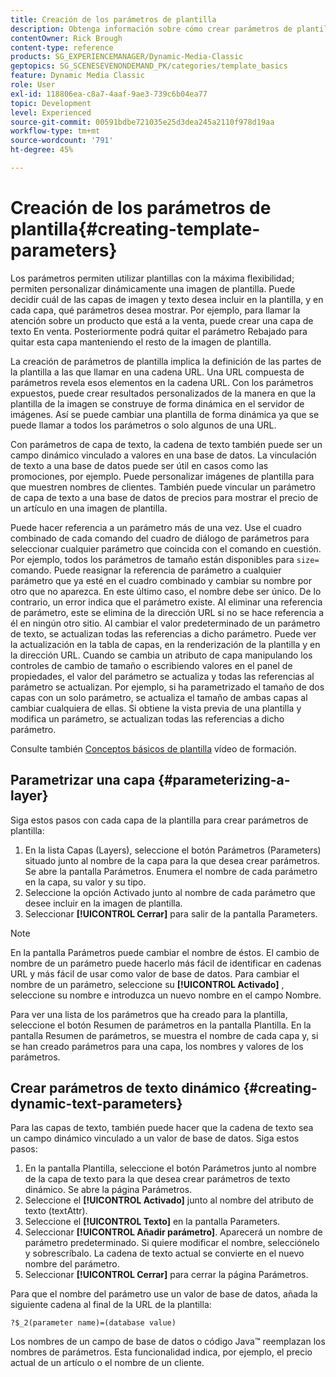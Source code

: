 ```yaml
---
title: Creación de los parámetros de plantilla
description: Obtenga información sobre cómo crear parámetros de plantilla en Adobe Dynamic Media Classic.
contentOwner: Rick Brough
content-type: reference
products: SG_EXPERIENCEMANAGER/Dynamic-Media-Classic
geptopics: SG_SCENESEVENONDEMAND_PK/categories/template_basics
feature: Dynamic Media Classic
role: User
exl-id: 118806ea-c8a7-4aaf-9ae3-739c6b04ea77
topic: Development
level: Experienced
source-git-commit: 00591bdbe721035e25d3dea245a2110f978d19aa
workflow-type: tm+mt
source-wordcount: '791'
ht-degree: 45%

---
```


# Creación de los parámetros de plantilla{#creating-template-parameters}

Los parámetros permiten utilizar plantillas con la máxima flexibilidad; permiten personalizar dinámicamente una imagen de plantilla. Puede decidir cuál de las capas de imagen y texto desea incluir en la plantilla, y en cada capa, qué parámetros desea mostrar. Por ejemplo, para llamar la atención sobre un producto que está a la venta, puede crear una capa de texto En venta. Posteriormente podrá quitar el parámetro Rebajado para quitar esta capa manteniendo el resto de la imagen de plantilla.

La creación de parámetros de plantilla implica la definición de las partes de la plantilla a las que llamar en una cadena URL. Una URL compuesta de parámetros revela esos elementos en la cadena URL. Con los parámetros expuestos, puede crear resultados personalizados de la manera en que la plantilla de la imagen se construye de forma dinámica en el servidor de imágenes. Así se puede cambiar una plantilla de forma dinámica ya que se puede llamar a todos los parámetros o solo algunos de una URL.

Con parámetros de capa de texto, la cadena de texto también puede ser un campo dinámico vinculado a valores en una base de datos. La vinculación de texto a una base de datos puede ser útil en casos como las promociones, por ejemplo. Puede personalizar imágenes de plantilla para que muestren nombres de clientes. También puede vincular un parámetro de capa de texto a una base de datos de precios para mostrar el precio de un artículo en una imagen de plantilla.

Puede hacer referencia a un parámetro más de una vez. Use el cuadro combinado de cada comando del cuadro de diálogo de parámetros para seleccionar cualquier parámetro que coincida con el comando en cuestión. Por ejemplo, todos los parámetros de tamaño están disponibles para `size=` comando. Puede reasignar la referencia de parámetro a cualquier parámetro que ya esté en el cuadro combinado y cambiar su nombre por otro que no aparezca. En este último caso, el nombre debe ser único. De lo contrario, un error indica que el parámetro existe. Al eliminar una referencia de parámetro, este se elimina de la dirección URL si no se hace referencia a él en ningún otro sitio. Al cambiar el valor predeterminado de un parámetro de texto, se actualizan todas las referencias a dicho parámetro. Puede ver la actualización en la tabla de capas, en la renderización de la plantilla y en la dirección URL. Cuando se cambia un atributo de capa manipulando los controles de cambio de tamaño o escribiendo valores en el panel de propiedades, el valor del parámetro se actualiza y todas las referencias al parámetro se actualizan. Por ejemplo, si ha parametrizado el tamaño de dos capas con un solo parámetro, se actualiza el tamaño de ambas capas al cambiar cualquiera de ellas. Si obtiene la vista previa de una plantilla y modifica un parámetro, se actualizan todas las referencias a dicho parámetro.

Consulte también [Conceptos básicos de plantilla](https://s7d5.scene7.com/s7viewers/html5/VideoViewer.html?videoserverurl=https://s7d5.scene7.com/is/content/&amp;emailurl=https://s7d5.scene7.com/s7/emailFriend&amp;serverUrl=https://s7d5.scene7.com/is/image/&amp;config=Scene7SharedAssets/Universal_HTML5_Video&amp;contenturl=https://s7d5.scene7.com/skins/&amp;asset=S7tutorials/553_Template%20Basics_converted%20renamed_Dynamic%20Banners-AVS) vídeo de formación.

## Parametrizar una capa {#parameterizing-a-layer}

Siga estos pasos con cada capa de la plantilla para crear parámetros de plantilla:

1. En la lista Capas (Layers), seleccione el botón Parámetros (Parameters) situado junto al nombre de la capa para la que desea crear parámetros. Se abre la pantalla Parámetros. Enumera el nombre de cada parámetro en la capa, su valor y su tipo.
1. Seleccione la opción Activado junto al nombre de cada parámetro que desee incluir en la imagen de plantilla.
1. Seleccionar **[!UICONTROL Cerrar]** para salir de la pantalla Parameters.

>[!NOTE]
>
>En la pantalla Parámetros puede cambiar el nombre de éstos. El cambio de nombre de un parámetro puede hacerlo más fácil de identificar en cadenas URL y más fácil de usar como valor de base de datos. Para cambiar el nombre de un parámetro, seleccione su **[!UICONTROL Activado]** , seleccione su nombre e introduzca un nuevo nombre en el campo Nombre.

Para ver una lista de los parámetros que ha creado para la plantilla, seleccione el botón Resumen de parámetros en la pantalla Plantilla. En la pantalla Resumen de parámetros, se muestra el nombre de cada capa y, si se han creado parámetros para una capa, los nombres y valores de los parámetros.

## Crear parámetros de texto dinámico {#creating-dynamic-text-parameters}

Para las capas de texto, también puede hacer que la cadena de texto sea un campo dinámico vinculado a un valor de base de datos. Siga estos pasos:

1. En la pantalla Plantilla, seleccione el botón Parámetros junto al nombre de la capa de texto para la que desea crear parámetros de texto dinámico. Se abre la página Parámetros.
1. Seleccione el **[!UICONTROL Activado]** junto al nombre del atributo de texto (textAttr).
1. Seleccione el **[!UICONTROL Texto]** en la pantalla Parameters.
1. Seleccionar **[!UICONTROL Añadir parámetro]**. Aparecerá un nombre de parámetro predeterminado. Si quiere modificar el nombre, selecciónelo y sobrescríbalo. La cadena de texto actual se convierte en el nuevo nombre del parámetro.
1. Seleccionar **[!UICONTROL Cerrar]** para cerrar la página Parámetros.

Para que el nombre del parámetro use un valor de base de datos, añada la siguiente cadena al final de la URL de la plantilla:

```as3
?$_2(parameter name)=(database value)
```

Los nombres de un campo de base de datos o código Java™ reemplazan los nombres de parámetros. Esta funcionalidad indica, por ejemplo, el precio actual de un artículo o el nombre de un cliente.
